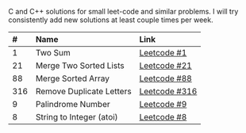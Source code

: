 C and C++ solutions for small leet-code and similar problems. I will try consistently add new solutions at least couple times per week.

| #            | Name                      | Link                                                                     |
| :----------- | :------------------------ | :----------------------------------------------------------------------- |
| 1            |  Two Sum                  | [Leetcode #1](https://leetcode.com/problems/two-sum/)                    |
| 21           |  Merge Two Sorted Lists   | [Leetcode #21](https://leetcode.com/problems/merge-two-sorted-lists/)    |
| 88           |  Merge Sorted Array       | [Leetcode #88](https://leetcode.com/problems/merge-sorted-array/)        |
| 316          |  Remove Duplicate Letters | [Leetcode #316](https://leetcode.com/problems/remove-duplicate-letters/) |
| 9            |  Palindrome Number | [Leetcode #9](https://leetcode.com/problems/palindrome-number/) |
| 8            |  String to Integer (atoi) | [Leetcode #8](https://leetcode.com/problems/string-to-integer-atoi/) |
